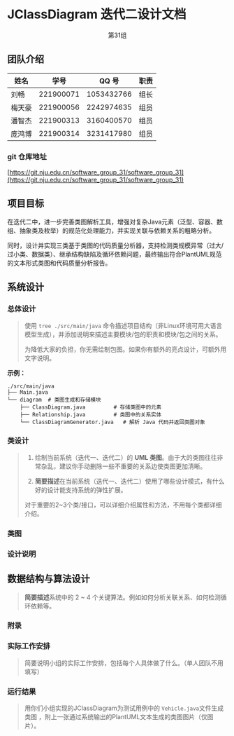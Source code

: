 # JClassDiagram 迭代二设计文档

<center>第31组</center>

## 团队介绍

| 姓名   | 学号      | QQ 号      | 职责 |
| ------ | --------- | ---------- | ---- |
| 刘畅   | 221900071 | 1053432766 | 组长 |
| 梅天豪 | 221900056 | 2242974635 | 组员 |
| 潘智杰 | 221900313 | 3160400570 | 组员 |
| 庞鸿博 | 221900314 | 3231417980 | 组员 |

### git 仓库地址

[https://git.nju.edu.cn/software_group_31/software_group_31](https://git.nju.edu.cn/software_group_31/software_group_31)

## 项目目标

在迭代二中，进一步完善类图解析工具，增强对复杂Java元素（泛型、容器、数组、抽象类及枚举）的规范化处理能力，并实现关联与依赖关系的粗略分析。

同时，设计并实现三类基于类图的代码质量分析器，支持检测类规模异常（过大/过小类、数据类）、继承结构缺陷及循环依赖问题，最终输出符合PlantUML规范的文本形式类图和代码质量分析报告。

## 系统设计

### 总体设计

> 使用 `tree ./src/main/java` 命令描述项目结构（非Linux环境可用大语言模型生成），并添加说明来描述主要模块/包的职责和模块/包之间的关系。
>
> 为降低大家的负担，你无需绘制包图。如果你有额外的亮点设计，可额外用文字说明。

**示例：**

```
./src/main/java
├── Main.java 
└── diagram  # 类图生成和存储模块
    ├── ClassDiagram.java         # 存储类图中的元素
    ├── Relationship.java         # 类图中的关系实体
    └── ClassDiagramGenerator.java   # 解析 Java 代码并返回类图对象
```

### 类设计

> 1. 绘制当前系统（迭代一、迭代二）的 **UML 类图**。由于大的类图往往非常杂乱，建议你手动删除一些不重要的关系边使类图更加清晰。
>
> 2. **简要描述**在当前系统（迭代一、迭代二）使用了哪些设计模式，有什么好的设计能支持系统的弹性扩展。
>
> 对于重要的2~3个类/接口，可以详细介绍属性和方法，不用每个类都详细介绍。

### 类图

### 设计说明

## 数据结构与算法设计

> **简要描述**系统中的 2 ~ 4 个关键算法。例如如何分析关联关系、如何检测循环依赖等。

### 附录

### 实际工作安排

> 简要说明小组的实际工作安排，包括每个人具体做了什么。（单人团队不用填写）

### 运行结果

> 用你们小组实现的JClassDiagram为测试用例中的 `Vehicle.java`文件生成类图 ，附上一张通过系统输出的PlantUML文本生成的类图图片（仅图片）。
